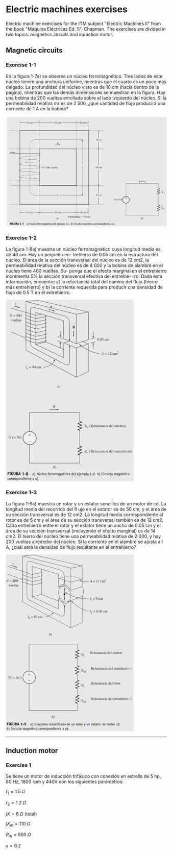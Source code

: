 # Electric machines exercises

Electric machine exercises for the ITM subject "Electric Machines II" from the book "Máquina Eléctricas Ed. 5", Chapman.
The exercises are divided in two topics: magnetics circuits and induction motor.

## Magnetic circuits

### Exercise 1-1

En la figura 1-7a) se observa un núcleo ferromagnético. Tres lados de este núcleo tienen una anchura
uniforme, mientras que el cuarto es un poco más delgado. La profundidad del núcleo visto es de 10 cm
(hacia dentro de la página), mientras que las demás dimensiones se muestran en la figura. Hay una bobina
de 200 vueltas enrollada sobre el lado izquierdo del núcleo. Si la permeabilidad relativa mr es de 2 500,
¿qué cantidad de flujo producirá una corriente de 1 A en la bobina?

<img src="images/ex1_1.png" alt="Exercise 1-1" width="550" height="auto"/>

### Exercise 1-2

La figura 1-8a) muestra un núcleo ferromagnético cuya longitud media es de 40 cm. Hay un pequeño en-
trehierro de 0.05 cm en la estructura del núcleo. El área de la sección transversal del núcleo es de 12 cm2,
la permeabilidad relativa del núcleo es de 4 000 y la bobina de alambre en el núcleo tiene 400 vueltas. Su-
ponga que el efecto marginal en el entrehierro incrementa 5% la sección transversal efectiva del entrehie-
rro. Dada esta información, encuentre a) la reluctancia total del camino del flujo (hierro más entrehierro)
y b) la corriente requerida para producir una densidad de flujo de 0.5 T en el entrehierro.

<img src="images/ex1_2.png" alt="Exercise 1-2" width="400" height="auto"/>

### Exercise 1-3

La figura 1-9a) muestra un rotor y un estator sencillos de un motor de cd. La longitud media del recorrido
del fl ujo en el estator es de 50 cm, y el área de su sección transversal es de 12 cm2. La longitud media
correspondiente al rotor es de 5 cm y el área de su sección transversal también es de 12 cm2. Cada entrehierro
entre el rotor y el estator tiene un ancho de 0.05 cm y el área de su sección transversal (incluyendo
el efecto marginal) es de 14 cm2. El hierro del núcleo tiene una permeabilidad relativa de 2 000, y hay 200
vueltas alrededor del núcleo. Si la corriente en el alambre se ajusta a l A, ¿cuál será la densidad de flujo
resultante en el entrehierro?

<img src="images/ex1_3.png" alt="Exercise 1-2" width="400" height="auto"/>

--------------------------------------------------------------------------------------------------------------

## Induction motor

### Exercise 1

Se tiene un motor de inducción trifásico con conexión en estrella de 5 hp, 60 Hz, 1800 rpm y 440V con los
siguientes parámetros:

$r_1 = 1.5\; \Omega$


$r_2 = 1.2\; \Omega$


$jX = 6\; \Omega$ (total)


$jX_m = 110\; \Omega$


$R_m = 900\; \Omega$


$s = 0.2$

